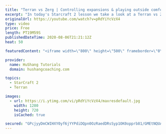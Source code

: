 ```yaml
---
title: "Terran vs Zerg | Controlling expansions & playing outside comfort zone"
excerpt: "In today's Starcraft 2 lesson we take a look at a Terran vs Zerg match where the focus is on controlling zergs expansions and limiting their map control. This type of play-style is a bit outside my comfort zone & I recommend taking some time to do this on occasion. Push your boundaries and play styles"
originalUrl: https://youtube.com/watch?v=pRdYiYcVzX4
type: video
price: Free
length: PT19M59S
publishedDateTime: 2020-08-06T21:21:12Z
heat: 50

featuredContent: "<iframe width=\"800\" height=\"500\" frameborder=\"0\" src=\"https://www.youtube.com/embed/pRdYiYcVzX4\" allow=\"accelerometer; autoplay; encrypted-media; gyroscope; picture-in-picture\" allowfullscreen></iframe>"

provider:
  name: HuShang Tutorials
  domain: hushangcoaching.com

topics:
  - StarCraft 2
  - Terran

images:
  - url: https://i.ytimg.com/vi/pRdYiYcVzX4/maxresdefault.jpg
    width: 1280
    height: 720
    isCached: true

secured: "GPcjyyDmCWIHXY0yf6jYYPdiDQpn0OzRaedDRsSyp1OK0opprb81/GMEtNQUAzg3x7HRZlj1F5iOmtxlwPfbwofxuSuVaYMDVbWem4DyIo7wcno/5aaM00qOlVo9Wk+BXZ9NQ1hVZ634YHJwY9g3FhDIwTzW4TN2hH716qIHS16NKUjLCJJxp7P3qNmj4xaPY9dhdZWvrkMKX9/Zp5Hv3MdXWHbh0v3cMUALS1UBsOGrqehhVCv/JG3pTR93X/vmU29S+T29xA8gnYkh7nUYq8tJ5jjSp77AoNIX6rCvBesMNJiI5KgWtVR4/lTpKWxkLBGCcUb2g9dUEhSw9b1sKXl6DF7rPByBu1ul9yiJokZkwQm5C5B1Plz/aH+W6b/9nyWik5gQ5Z9+GBQizQV47/WPPMx5E+hKGBxp6WREs3c=;hSZpD5FO4b3RhwA+qHPz+A=="
---
```


